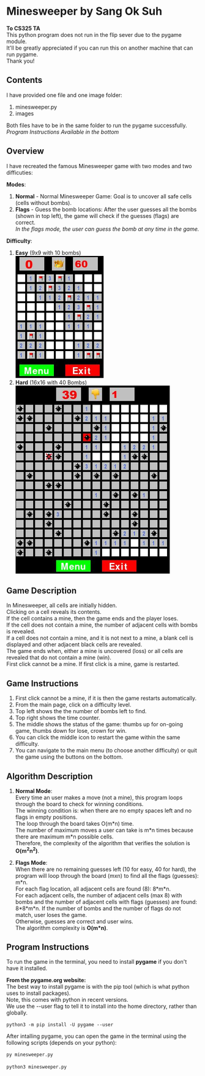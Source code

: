 # Minesweeper by Sang Ok Suh

**To CS325 TA**  
This python program does not run in the flip sever due to the pygame module.  
It'll be greatly appreciated if you can run this on another machine that can run pygame.  
Thank you!  

## Contents  
I have provided one file and one image folder:  

1. minesweeper.py  
2. images  

Both files have to be in the same folder to run the pygame successfully.  
*Program Instructions Available in the bottom*   


## Overview  
I have recreated the famous Minesweeper game with two modes and two difficuties:  

**Modes**:   
1. **Normal** - Normal Minesweeper Game: Goal is to uncover all safe cells (cells without bombs).   
2. **Flags** - Guess the bomb locations: After the user guesses all the bombs (shown in top left), the game will check if the guesses (flags) are correct.   
*In the flags mode, the user can guess the bomb at any time in the game.*   

**Difficulty**:  
1. **Easy** (9x9 with 10 bombs)  
![](images/easy.JPG)
2. **Hard** (16x16 with 40 Bombs)  
![](images/hard.JPG)



## Game Description  
In Minesweeper, all cells are initially hidden.  
Clicking on a cell reveals its contents.  
If the cell contains a mine, then the game ends and the player loses.  
If the cell does not contain a mine, the number of adjacent cells with bombs is revealed.  
If a cell does not contain a mine, and it is not next to a mine, a blank cell is displayed and other adjacent black cells are revealed.  
The game ends when, either a mine is uncovered (loss) or all cells are revealed that do not contain a mine (win).  
First click cannot be a mine. If first click is a mine, game is restarted.  


## Game Instructions  
1. First click cannot be a mine, if it is then the game restarts automatically.
2. From the main page, click on a difficulty level.  
3. Top left shows the the number of bombs left to find.  
4. Top right shows the time counter.  
5. The middle shows the status of the game: thumbs up for on-going game, thumbs down for lose, crown for win.
6. You can click the middle icon to restart the game within the same difficulty.  
7. You can navigate to the main menu (to choose another difficulty) or quit the game using the buttons on the bottom.  

## Algorithm Description
1. **Normal Mode**:  
Every time an user makes a move (not a mine), this program loops through the board to check for winning conditions.  
The winning condition is: when there are no empty spaces left and no flags in empty positions.  
The loop through the board takes O(m\*n) time.  
The number of maximum moves a user can take is m\*n times because there are maximum m\*n possible cells.  
Therefore, the complexity of the algorithm that verifies the solution is **O(m<sup>2</sup>n<sup>2</sup>)**.  

2. **Flags Mode**:  
When there are no remaining guesses left (10 for easy, 40 for hard), the program will loop through the board (mxn) to find all the flags (guesses): m\*n.  
For each flag location, all adjacent cells are found (8): 8\*m\*n.  
For each adjacent cells, the number of adjacent cells (max 8) with bombs and the number of adjacent cells with flags (guesses) are found: 8\*8\*m\*n.
If the number of bombs and the number of flags do not match, user loses the game.  
Otherwise, guesses are correct and user wins.    
The algorithm complexity is **O(m\*n)**.  

## Program Instructions  
To run the game in the terminal, you need to install **pygame** if you don't have it installed.  

**From the pygame.org website:**    
The best way to install pygame is with the pip tool (which is what python uses to install packages).   
Note, this comes with python in recent versions.   
We use the --user flag to tell it to install into the home directory, rather than globally.  

	python3 -m pip install -U pygame --user  
	

After intalling pygame, you can open the game in the terminal using the following scripts (depends on your python):  
	
	py minesweeper.py  
	
	python3 minesweeper.py  
